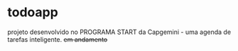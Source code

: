 # todoapp
projeto desenvolvido no PROGRAMA START da Capgemini - uma agenda de tarefas inteligente.
~~em andamento~~

